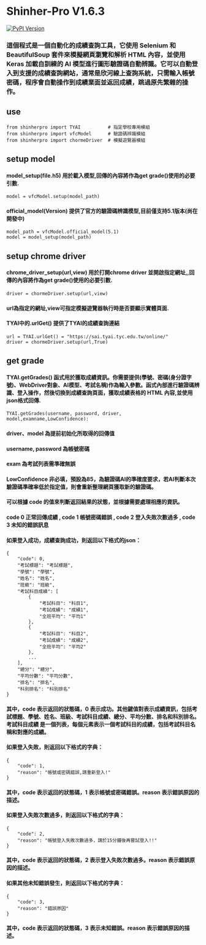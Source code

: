 # Shinher-Pro V1.6.3



[![PyPI Version](https://img.shields.io/pypi/v/shinherpro.svg)](https://pypi.org/project/shinherpro/1.6.1/)
### 這個程式是一個自動化的成績查詢工具，它使用 Selenium 和 BeautifulSoup 套件來模擬網頁瀏覽和解析 HTML 內容，並使用 Keras 加載自訓練的 AI 模型進行圖形驗證碼自動辨識。它可以自動登入到支援的成績查詢網站，通常是欣河線上查詢系統，只需輸入帳號密碼，程序會自動操作到成績業面並返回成績，跳過原先繁雜的操作。


## use
```
from shinherpro import TYAI          # 指定學校專用模組
from shinherpro import vfcModel      # 驗證碼辨識模組
from shinherpro import chormeDriver  # 模擬遊覽器模組
```
## setup model
#### model_setup(file.h5) 用於載入模型,回傳的內容將作為get grade()使用的必要引數.
```
model = vfcModel.setup(model_path)
```
#### official_model(Version) 提供了官方的驗證碼辨識模型,目前僅支持5.1版本(尚在開發中)
```
model_path = vfcModel.official_model(5.1)
model = model_setup(model_path)
```
## setup chrome driver
#### chrome_driver_setup(url,view) 用於打開chrome driver 並開啟指定網址,,回傳的內容將作為get grade()使用的必要引數.
```
driver = chormeDriver.setup(url,view)
```
#### url為指定的網址,view可指定模擬遊覽器執行時是否要顯示實體頁面.
#### TYAI中的.urlGet() 提供了TYAI的成績查詢連結
```
url = TYAI.urlGet() = "https://sai.tyai.tyc.edu.tw/online/"
driver = chormeDriver.setup(url,True)
```
## get grade
#### TYAI.getGrades() 函式用於獲取成績資訊。你需要提供(學號、密碼(身分證字號)、WebDriver對象、AI模型、考試名稱)作為輸入參數。函式內部進行驗證碼辨識、登入操作，然後切換到成績查詢頁面，獲取成績表格的 HTML 內容,並使用json格式回傳.
```
TYAI.getGrades(username, password, driver, model,examname,LowConfidence):
```
#### driver、model 為提前初始化所取得的回傳值
#### username, password 為帳號密碼
#### exam 為考試列表需準確無誤
#### LowConfidence 非必填，預設為85，為驗證碼AI的準確度要求，若AI判斷本次驗證碼準確率低於指定值，則會重新整理網頁獲取新的驗證碼。
#### 可以根據 code 的值來判斷返回結果的狀態，並根據需要處理相應的資訊。
#### code 0 正常回傳成績 , code 1 帳號密碼錯誤 , code 2 登入失敗次數過多 , code 3 未知的錯誤訊息 

#### 如果登入成功，成績查詢成功，則返回以下格式的json：
```
{
    "code": 0,
    "考試標題": "考試標題",
    "學號": "學號",
    "姓名": "姓名",
    "班級": "班級",
    "考試科目成績": [
        {
            "考試科目": "科目1",
            "考試成績": "成績1",
            "全班平均": "平均1"
        },
        {
            "考試科目": "科目2",
            "考試成績": "成績2",
            "全班平均": "平均2"
        },
        ...
    ],
    "總分": "總分",
    "平均分數": "平均分數",
    "排名": "排名",
    "科別排名": "科別排名"
}
```
#### 其中，code 表示返回的狀態碼，0 表示成功。其他鍵值對表示成績資訊，包括考試標題、學號、姓名、班級、考試科目成績、總分、平均分數、排名和科別排名。考試科目成績 是一個列表，每個元素表示一個考試科目的成績，包括考試科目名稱和對應的成績。
#### 如果登入失敗，則返回以下格式的字典：
```
{
    "code": 1,
    "reason": "帳號或密碼錯誤,請重新登入!"
}
```
#### 其中，code 表示返回的狀態碼，1 表示帳號或密碼錯誤。reason 表示錯誤原因的描述。
#### 如果登入失敗次數過多，則返回以下格式的字典：
```
{
    "code": 2,
    "reason": "帳號登入失敗次數過多，請於15分鐘後再嘗試登入!!"
}
```
#### 其中，code 表示返回的狀態碼，2 表示登入失敗次數過多。reason 表示錯誤原因的描述。
#### 如果其他未知錯誤發生，則返回以下格式的字典：
```
{
    "code": 3,
    "reason": "錯誤原因"
}
```
#### 其中，code 表示返回的狀態碼，3 表示未知錯誤。reason 表示錯誤原因的描述。

